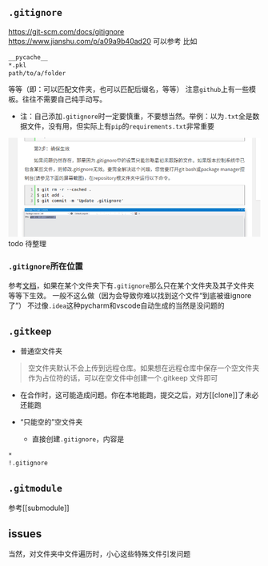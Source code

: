 ## `.gitignore`
https://git-scm.com/docs/gitignore
https://www.jianshu.com/p/a09a9b40ad20
可以参考
比如
```text
__pycache__
*.pkl
path/to/a/folder
```
等等（即：可以匹配文件夹，也可以匹配后缀名，等等）
注意`github`上有一些模板。往往不需要自己纯手动写。
- 注：自己添加`.gitignore`时一定要慎重，不要想当然。举例：以为`.txt`全是数据文件，没有用，但实际上有`pip`的`requirements.txt`非常重要

![](ignore-existing-files.png) todo 待整理
### `.gitignore`所在位置
参考[文档](https://git-scm.com/docs/gitignore)，如果在某个文件夹下有`.gitignore`那么只在某个文件夹及其子文件夹等等下生效。
一般不这么做（因为会导致你难以找到这个文件“到底被谁ignore了”）
不过像`.idea`这种pycharm和vscode自动生成的当然是没问题的
## `.gitkeep`
- 普通空文件夹
> 空文件夹默认不会上传到远程仓库。如果想在远程仓库中保存一个空文件夹作为占位符的话，可以在空文件中创建一个.gitkeep 文件即可
- 在合作时，这可能造成问题。你在本地能跑，提交之后，对方[[clone]]了未必还能跑

- “只能空的”空文件夹
  - 直接创建`.gitignore`，内容是
```text
*
!.gitignore
```
## `.gitmodule`
参考[[submodule]]
## issues
当然，对文件夹中文件遍历时，小心这些特殊文件引发问题